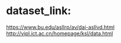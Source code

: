#
# dataset_link:
https://www.bu.edu/asllrp/av/dai-asllvd.html
http://vipl.ict.ac.cn/homepage/ksl/data.html
